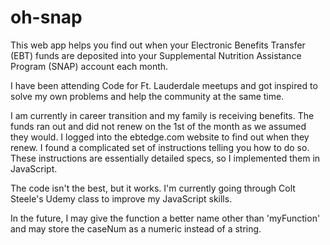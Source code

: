 # oh-snap
This web app helps you find out when your Electronic Benefits Transfer (EBT) funds are deposited into your Supplemental Nutrition Assistance Program (SNAP) account each month.

I have been attending Code for Ft. Lauderdale meetups and got inspired to solve my own problems and help the community at the same time.

I am currently in career transition and my family is receiving benefits.  The funds ran out and did not renew on the 1st of the month as we assumed they would.
I logged into the ebtedge.com website to find out when they renew.  I found a complicated set of instructions telling you how to do so.
These instructions are essentially detailed specs, so I implemented them in JavaScript.  

The code isn't the best, but it works.  I'm currently going through Colt Steele's Udemy class to improve my JavaScript skills.

In the future, I may give the function a better name other than 'myFunction' and may store the caseNum as a numeric instead of a string.
